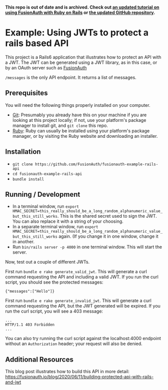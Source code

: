 **This repo is out of date and is archived. Check out [an updated tutorial on using FusionAuth with Ruby on Rails](https://fusionauth.io/docs/quickstarts/quickstart-ruby-rails-api) or [the updated GitHub repository](https://github.com/FusionAuth/fusionauth-quickstart-ruby-on-rails-api).**

# Example: Using JWTs to protect a rails based API

This project is a Rails6 application that illustrates how to protect an API with a JWT. The JWT can be generated using a JWT library, as in this case, or by an OAuth server such as [FusionAuth](https://fusionauth.io/)

`/messages` is the only API endpoint. It returns a list of messages.

## Prerequisites
You will need the following things properly installed on your computer.

* [Git](http://git-scm.com/): Presumably you already have this on your machine if you are looking at this project locally; if not, use your platform's package manager to install git, and `git clone` this repo.
* [Ruby](https://www.ruby-lang.org/): Ruby can usually be installed using your platform's package manager, or by visiting the Ruby website and downloading an installer.

## Installation
* `git clone https://github.com/FusionAuth/fusionauth-example-rails-api`
* `cd fusionauth-example-rails-api`
* `bundle install`

## Running / Development

* In a terminal window, run `export HMAC_SECRET=this_really_should_be_a_long_random_alphanumeric_value_but_this_still_works`. This is the shared secret used to sign the JWT. You can also replace it with a string of your choosing.
* In a separate terminal window, run `export HMAC_SECRET=this_really_should_be_a_long_random_alphanumeric_value_but_this_still_works` again. (If you change it in one window, change it in another.
* Run `bin/rails server -p 4000` in one terminal window. This will start the server.

Now, test out a couple of different JWTs.

First run `bundle e rake generate_valid_jwt`. This will generate a curl command requesting the API and including a valid JWT. If you run the curl script, you should see the protected messages:

```
{"messages":["Hello"]}
```

First run `bundle e rake generate_invalid_jwt`. This will generate a curl command requesting the API, but the JWT generated will be expired. If you run the curl script, you will see a 403 message:

```
...
HTTP/1.1 403 Forbidden
...
```

You can also try running the curl script against the localhost:4000 endpoint without an `Authorization` header; your request will also be denied.

## Additional Resources

This blog post illustrates how to build this API in more detail: https://fusionauth.io/blog/2020/06/11/building-protected-api-with-rails-and-jwt
